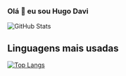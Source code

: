 ### Olá 👋 eu sou Hugo Davi
![GitHub Stats](https://github-readme-stats.vercel.app/api?username=Hugo-Davi&show_icons=true&count_private=true&theme=dracula)

## Linguagens mais usadas

[![Top Langs](https://github-readme-stats.vercel.app/api/top-langs/?username=Hugo-Davi&layout=compact&langs_count=7&theme=dracula&exclude_lang=html,css)](https://github.com/Hugo-Davi)

